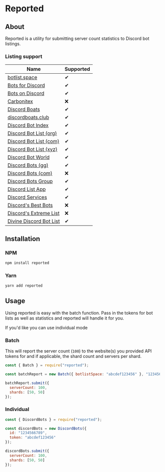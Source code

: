 # Reported

## About

Reported is a utility for submitting server count statistics to Discord bot listings.

### Listing support

| Name                                                      | Supported |
| --------------------------------------------------------- | --------- |
| [botlist.space](https://botlist.space/)                   | ✔         |
| [Bots for Discord](https://botsfordiscord.com/)           | ✔         |
| [Bots on Discord](https://bots.ondiscord.xyz/)            | ✔         |
| [Carbonitex](https://www.carbonitex.net/discord/bots)     | ❌        |
| [Discord Boats](https://discord.boats/)                   | ✔         |
| [discordboats.club](https://discordboats.club/)           | ✔         |
| [Discord Bot Index](https://discordbotindex.com/)         | ✔         |
| [Discord Bot List (org)](https://discordbots.org/)        | ✔         |
| [Discord Bot List (com)](https://discordbotlist.com/)     | ✔         |
| [Discord Bot List (xyz)](https://discordbotlist.xyz/)     | ✔         |
| [Discord Bot World](https://discordbot.world/)            | ✔         |
| [Discord Bots (gg)](https://discord.bots.gg/)             | ✔         |
| [Discord Bots (com)](https://discordbotslist.com/)        | ❌        |
| [Discord Bots Group](https://discordbots.group/)          | ✔         |
| [Discord List App](https://bots.discordlist.app/)        | ✔         |
| [Discord Services](https://discord.services/)             | ✔         |
| [Discord's Best Bots](https://discordsbestbots.xyz/)      | ❌        |
| [Discord's Extreme List](https://discordsextremelist.tk/) | ❌        |
| [Divine Discord Bot List](https://divinediscordbots.com/) | ✔         |

## Installation

### NPM

```bash
npm install reported
```

### Yarn

```bash
yarn add reported
```

## Usage

Using reported is easy with the batch function.
Pass in the tokens for bot lists as well as statistics and reported will handle it for you.

If you'd like you can use individual mode

### Batch

This will report the server count (`100`) to the website(s) you provided API tokens for and if applicable, the shard count and servers per shard.

```js
const { Batch } = require("reported");

const batchReport = new Batch({ botlistSpace: "abcdef123456" }, "123456789");

batchReport.submit({
  serverCount: 100,
  shards: [50, 50]
});
```

### Individual

```js
const { DiscordBots } = require("reported");

const discordBots = new DiscordBots({
  id: "1234566789",
  token: "abcdef123456"
});

discordBots.submit({
  serverCount: 100,
  shards: [50, 50]
});
```
